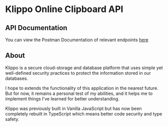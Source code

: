 # Klippo Online Clipboard API

## API Documentation
You can view the Postman Documentation of relevant endpoints [here](https://documenter.getpostman.com/view/20503181/2s8YmSsLZj) 

## About
Klippo is a secure cloud-storage and database platform that uses simple yet well-defined security practices to protect the information stored in our databases.

I hope to extends the functionality of this application in the nearest future. But for now, it remains a personal test of my abilities, and it helps me to implement things I've learned for better understanding.

Klippo was previously built in Vanilla JavaScript but has now been completely rebuilt in TypeScript which means better code security and type safety.